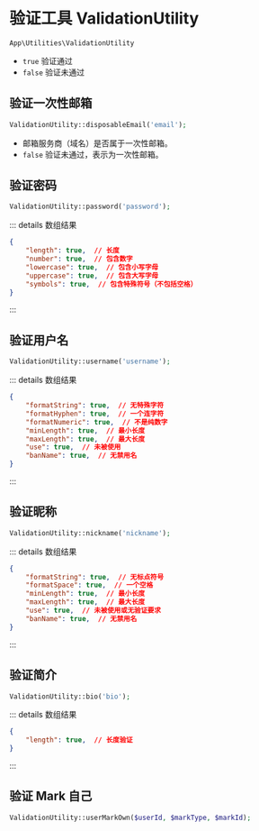 # 验证工具 ValidationUtility

`App\Utilities\ValidationUtility`

- `true` 验证通过
- `false` 验证未通过

## 验证一次性邮箱

```php
ValidationUtility::disposableEmail('email');
```

- 邮箱服务商（域名）是否属于一次性邮箱。
- `false` 验证未通过，表示为一次性邮箱。

## 验证密码

```php
ValidationUtility::password('password');
```
::: details 数组结果
```json
{
    "length": true,  // 长度
    "number": true,  // 包含数字
    "lowercase": true,  // 包含小写字母
    "uppercase": true,  // 包含大写字母
    "symbols": true,  // 包含特殊符号（不包括空格）
}
```
:::

## 验证用户名

```php
ValidationUtility::username('username');
```
::: details 数组结果
```json
{
    "formatString": true,  // 无特殊字符
    "formatHyphen": true,  // 一个连字符
    "formatNumeric": true,  // 不是纯数字
    "minLength": true,  // 最小长度
    "maxLength": true,  // 最大长度
    "use": true,  // 未被使用
    "banName": true,  // 无禁用名
}
```
:::

## 验证昵称

```php
ValidationUtility::nickname('nickname');
```
::: details 数组结果
```json
{
    "formatString": true,  // 无标点符号
    "formatSpace": true,  // 一个空格
    "minLength": true,  // 最小长度
    "maxLength": true,  // 最大长度
    "use": true,  // 未被使用或无验证要求
    "banName": true,  // 无禁用名
}
```
:::

## 验证简介

```php
ValidationUtility::bio('bio');
```
::: details 数组结果
```json
{
    "length": true,  // 长度验证
}
```
:::

## 验证 Mark 自己

```php
ValidationUtility::userMarkOwn($userId, $markType, $markId);
```
